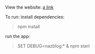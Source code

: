 View the website:
[a link](https://nazblog-deploy.onrender.com/)

To run:
install dependencies:
  > npm install

run the app:
  > SET DEBUG=nazblog:* & npm start
